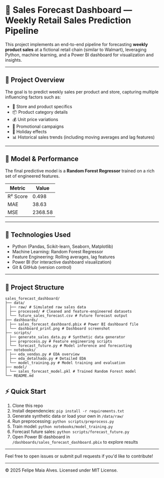 # 🛒 Sales Forecast Dashboard — Weekly Retail Sales Prediction Pipeline

This project implements an end-to-end pipeline for forecasting **weekly product sales** at a fictional retail chain (similar to Walmart), leveraging Python, machine learning, and a Power BI dashboard for visualization and insights.

---

## 🚀 Project Overview

The goal is to predict weekly sales per product and store, capturing multiple influencing factors such as:

- 🏪 Store and product specifics  
- 📦 Product category details  
- 💰 Unit price variations  
- 🎯 Promotional campaigns  
- 🎉 Holiday effects  
- 📊 Historical sales trends (including moving averages and lag features)

---

## 🧠 Model & Performance

The final predictive model is a **Random Forest Regressor** trained on a rich set of engineered features.

| Metric   | Value   |
|----------|---------|
| R² Score | 0.498   |
| MAE      | 38.63   |
| MSE      | 2368.58 |

---

## 🧰 Technologies Used

- Python (Pandas, Scikit-learn, Seaborn, Matplotlib)  
- Machine Learning: Random Forest Regressor  
- Feature Engineering: Rolling averages, lag features  
- Power BI (for interactive dashboard visualization)  
- Git & GitHub (version control)

---

## 📁 Project Structure

```plaintext
sales_forecast_dashboard/
├── data/
│ ├── raw/ # Simulated raw sales data
│ ├── processed/ # Cleaned and feature-engineered datasets
│ └── future_sales_forecast.csv # Future forecast output
├── dashboards/
│ ├── sales_forecast_dashboard.pbix # Power BI dashboard file
│ └── dashboard_print.png # Dashboard screenshot
├── scripts/
│ ├── generate_sales_data.py # Synthetic data generator
│ ├── preprocess.py # Feature engineering scripts
│ └── forecast_future.py # Model inference and forecasting
├── notebooks/
│ ├── eda_vendas.py # EDA overview
│ ├── eda_detalhado.py # Detailed EDA
│ └── model_training.py # Model training and evaluation
├── model/
│ └── sales_forecast_model.pkl # Trained Random Forest model
└── README.md
```

## ⚡ Quick Start

1. Clone this repo  
2. Install dependencies: `pip install -r requirements.txt`  
3. Generate synthetic data or load your own in `/data/raw/`  
4. Run preprocessing: `python scripts/preprocess.py`  
5. Train model: `python notebooks/model_training.py`  
6. Forecast future sales: `python scripts/forecast_future.py`  
7. Open Power BI dashboard in `/dashboards/sales_forecast_dashboard.pbix` to explore results

---

Feel free to open issues or submit pull requests if you'd like to contribute!

---

© 2025 Felipe Maia Alves. Licensed under MIT License.
